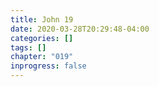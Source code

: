 ```yaml
---
title: John 19
date: 2020-03-28T20:29:48-04:00
categories: []
tags: []
chapter: "019"
inprogress: false
---
```


